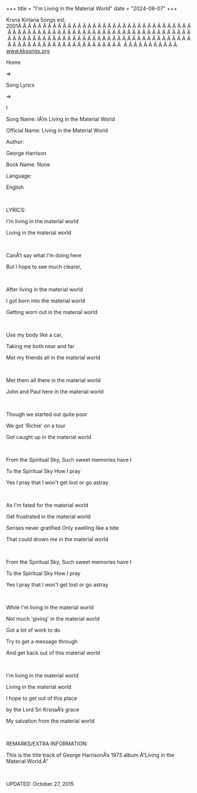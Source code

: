 +++ 
title = "I'm Living in the Material World"
date = "2024-08-07"
+++

Krsna Kirtana Songs est. 2001Â Â Â Â Â Â Â Â Â Â Â Â Â Â Â Â Â Â Â Â Â Â Â Â Â Â Â Â Â Â Â Â Â Â Â Â Â Â Â Â Â Â Â Â Â Â Â Â Â Â Â Â Â Â Â Â Â Â Â Â Â Â Â Â Â Â Â Â Â Â Â Â Â Â Â Â Â Â Â Â Â Â Â Â Â Â Â Â Â Â Â Â Â Â Â Â Â Â Â Â Â Â Â Â Â Â Â Â Â Â Â Â Â Â Â Â Â Â Â Â Â Â Â Â Â Â Â Â Â Â Â Â  Â Â Â Â Â Â Â Â Â Â Â  
www.kksongs.org








Home
 
⇒
 
Song Lyrics
 
⇒
 
I


Song
Name: IÂ’m Living in the Material World


Official
Name: Living in the Material World


Author:

George Harrison


Book
Name: None


Language:

English


 


LYRICS:


I'm
living in the material world 


Living
in the material world 


 


CanÂ’t
say what I'm doing here 


But I
hope to see much clearer, 


 


After
living in the material world 


I got
born into the material world 


Getting
worn out in the material world 


 


Use my
body like a car, 


Taking
me both near and far 


Met my
friends all in the material world 


 


Met
them all there in the material world 


John
and Paul here in the material world 


 


Though
we started out quite poor 


We got
'Richie' on a tour 


Got
caught up in the material world


 


From
the Spiritual Sky, Such sweet memories have I


To the
Spiritual Sky How I pray


Yes I
pray that I won't get lost or go astray


 


As I'm
fated for the material world


Get
frustrated in the material world


Senses
never gratified Only swelling like a tide


That
could drown me in the material world


 


From
the Spiritual Sky, Such sweet memories have I


To the
Spiritual Sky How I pray


Yes I
pray that I won't get lost or go astray


 


While
I'm living in the material world


Not
much 'giving' in the material world


Got a
lot of work to do


Try to
get a message through


And
get back out of this material world


 


I'm
living in the material world


Living
in the material world


I hope
to get out of this place


by the
Lord Sri KrsnaÂ’s grace


My
salvation from the material world


 


REMARKS/EXTRA
INFORMATION:


This
is the title track of George HarrisonÂ’s 1973 album Â“Living in the Material
World.Â”


 


UPDATED:
 October 27, 2015